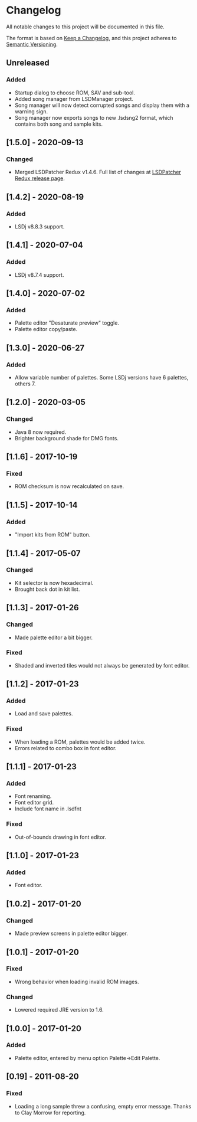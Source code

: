 # Changelog
All notable changes to this project will be documented in this file.

The format is based on [Keep a Changelog](https://keepachangelog.com/en/1.0.0/),
and this project adheres to [Semantic Versioning](https://semver.org/spec/v2.0.0.html).

## Unreleased
### Added
 - Startup dialog to choose ROM, SAV and sub-tool.
 - Added song manager from LSDManager project.
 - Song manager will now detect corrupted songs and display them with a warning sign.
 - Song manager now exports songs to new .lsdsng2 format, which contains both song and sample kits.

## [1.5.0] - 2020-09-13
### Changed
 - Merged LSDPatcher Redux v1.4.6. Full list of changes at [LSDPatcher Redux release page](https://github.com/Eiyeron/lsdpatch/releases).

## [1.4.2] - 2020-08-19
### Added

 - LSDj v8.8.3 support.

## [1.4.1] - 2020-07-04
### Added

 - LSDj v8.7.4 support.

## [1.4.0] - 2020-07-02
### Added

 - Palette editor "Desaturate preview" toggle.
 - Palette editor copy/paste.

## [1.3.0] - 2020-06-27
### Added

 - Allow variable number of palettes. Some LSDj versions have 6 palettes, others 7.

## [1.2.0] - 2020-03-05
### Changed

 - Java 8 now required.
 - Brighter background shade for DMG fonts.

## [1.1.6] - 2017-10-19
### Fixed

 - ROM checksum is now recalculated on save.

## [1.1.5] - 2017-10-14
### Added

 - "Import kits from ROM" button.

## [1.1.4] - 2017-05-07
### Changed

 - Kit selector is now hexadecimal.
 - Brought back dot in kit list.

## [1.1.3] - 2017-01-26
### Changed

 - Made palette editor a bit bigger.

### Fixed

 - Shaded and inverted tiles would not always be generated by font editor.

## [1.1.2] - 2017-01-23
### Added

 - Load and save palettes.

### Fixed

 - When loading a ROM, palettes would be added twice.
 - Errors related to combo box in font editor.

## [1.1.1] - 2017-01-23
### Added

 - Font renaming.
 - Font editor grid.
 - Include font name in .lsdfnt

### Fixed

 - Out-of-bounds drawing in font editor.

## [1.1.0] - 2017-01-23
### Added

 - Font editor.

## [1.0.2] - 2017-01-20
### Changed

 - Made preview screens in palette editor bigger.

## [1.0.1] - 2017-01-20
### Fixed

 - Wrong behavior when loading invalid ROM images.

### Changed

 - Lowered required JRE version to 1.6.

## [1.0.0] - 2017-01-20
### Added

 - Palette editor, entered by menu option Palette->Edit Palette.

## [0.19] - 2011-08-20
### Fixed

 - Loading a long sample threw a confusing, empty error message. Thanks to Clay Morrow for reporting.

